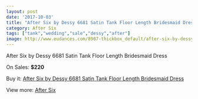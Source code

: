```yaml
---
layout: post
date: '2017-10-03'
title: "After Six by Dessy 6681 Satin Tank Floor Length Bridesmaid Dress"
category: After Six
tags: ["tank","wedding","sale","dessy","after"]
image: http://www.eudances.com/8907-thickbox_default/after-six-by-dessy-6681-satin-tank-floor-length-bridesmaid-dress.jpg
---
```

After Six by Dessy 6681 Satin Tank Floor Length Bridesmaid Dress

On Sales: **$220**
<a href="https://www.eudances.com/en/after-six/2997-after-six-by-dessy-6681-satin-tank-floor-length-bridesmaid-dress.html"><amp-img layout="responsive" width="600" height="600" src="//www.eudances.com/8907-thickbox_default/after-six-by-dessy-6681-satin-tank-floor-length-bridesmaid-dress.jpg" alt="After Six by Dessy 6681 Satin Tank Floor Length Bridesmaid Dress 0" /></a>
<a href="https://www.eudances.com/en/after-six/2997-after-six-by-dessy-6681-satin-tank-floor-length-bridesmaid-dress.html"><amp-img layout="responsive" width="600" height="600" src="//www.eudances.com/8910-thickbox_default/after-six-by-dessy-6681-satin-tank-floor-length-bridesmaid-dress.jpg" alt="After Six by Dessy 6681 Satin Tank Floor Length Bridesmaid Dress 1" /></a>
<a href="https://www.eudances.com/en/after-six/2997-after-six-by-dessy-6681-satin-tank-floor-length-bridesmaid-dress.html"><amp-img layout="responsive" width="600" height="600" src="//www.eudances.com/8909-thickbox_default/after-six-by-dessy-6681-satin-tank-floor-length-bridesmaid-dress.jpg" alt="After Six by Dessy 6681 Satin Tank Floor Length Bridesmaid Dress 2" /></a>
<a href="https://www.eudances.com/en/after-six/2997-after-six-by-dessy-6681-satin-tank-floor-length-bridesmaid-dress.html"><amp-img layout="responsive" width="600" height="600" src="//www.eudances.com/8908-thickbox_default/after-six-by-dessy-6681-satin-tank-floor-length-bridesmaid-dress.jpg" alt="After Six by Dessy 6681 Satin Tank Floor Length Bridesmaid Dress 3" /></a>

Buy it: [After Six by Dessy 6681 Satin Tank Floor Length Bridesmaid Dress](https://www.eudances.com/en/after-six/2997-after-six-by-dessy-6681-satin-tank-floor-length-bridesmaid-dress.html "After Six by Dessy 6681 Satin Tank Floor Length Bridesmaid Dress")

View more: [After Six](https://www.eudances.com/en/50-after-six "After Six")